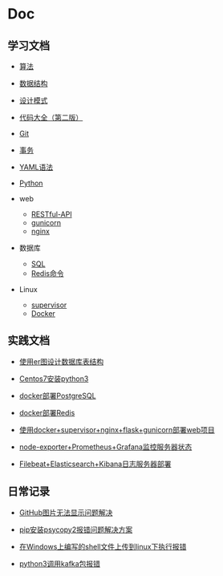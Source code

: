 # Doc

## 学习文档

+ [算法](学习文档/算法)

+ [数据结构](学习文档/数据结构)

+ [设计模式](学习文档/设计模式)

+ [代码大全（第二版）](学习文档/代码大全)

+ [Git](学习文档/Git.md)

+ [事务](学习文档/事务.md)

+ [YAML语法](学习文档/YAML语法.md)

+ [Python](学习文档/Python)

+ web
  + [RESTful-API](学习文档/RESTful-API.md)
  + [gunicorn](学习文档/gunicorn.md)
  + [nginx](学习文档/nginx.md)

+ 数据库
  + [SQL](学习文档/SQL.md)
  + [Redis命令](学习文档/Redis命令.md)

+ Linux
  + [supervisor](学习文档/supervisor.md)
  + [Docker](学习文档/Docker)

## 实践文档

+ [使用er图设计数据库表结构](实践文档/使用er图设计创建数据库.md)

+ [Centos7安装python3](实践文档/Centos7安装python3.md)

+ [docker部署PostgreSQL](实践文档/docker部署PostgreSQL.md)

+ [docker部署Redis](实践文档/docker部署Redis.md)

+ [使用docker+supervisor+nginx+flask+gunicorn部署web项目](实践文档/使用docker+supervisor+nginx+flask+gunicorn部署web项目.md)

+ [node-exporter+Prometheus+Grafana监控服务器状态](实践文档/node-exporter+Prometheus+Grafana监控服务器状态)

+ [Filebeat+Elasticsearch+Kibana日志服务器部署](实践文档/Filebeat+Elasticsearch+Kibana日志服务器部署)

## 日常记录

+ [GitHub图片无法显示问题解决](日常记录/GitHub图片无法显示问题解决.md)

+ [pip安装psycopy2报错问题解决方案](日常记录/pip安装psycopy2报错问题解决方案.md)

+ [在Windows上编写的shell文件上传到linux下执行报错](日常记录/在Windows上编写的shell文件上传到linux下执行报错.md)

+ [python3调用kafka包报错](日常记录/python3调用kafka包报错.md)
